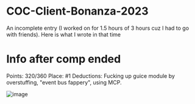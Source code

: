# COC-Client-Bonanza-2023
An incomplete entry (I worked on for 1.5 hours of 3 hours cuz I had to go with friends). Here is what I wrote in that time

# Info after comp ended

Points: 320/360
Place: #1
Deductions: Fucking up guice module by overstuffing, "event bus fappery", using MCP.

![image](https://github.com/Spinyfish/COC-Client-Bonanza-2023/assets/93102482/d46fc19d-b8df-4848-9442-65b6166c9264)
